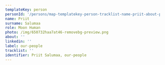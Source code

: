 ```yaml
---
templateKey: person
personId: '/persons/map-templatekey-person-tracklist-name-priit-about-personid-uuid-photo-img-priit-salumaa-png-label-our-people-role-moon-human-surname-salumaa-linkedin/'
name: Priit
surname: Salumaa
role: Moon Human
photo: /img/650732haa7at46-removebg-preview.png
about: ''
linkedin: ''
label: our-people
tracklist: ''
identifier: Priit Salumaa, our-people
---
```

